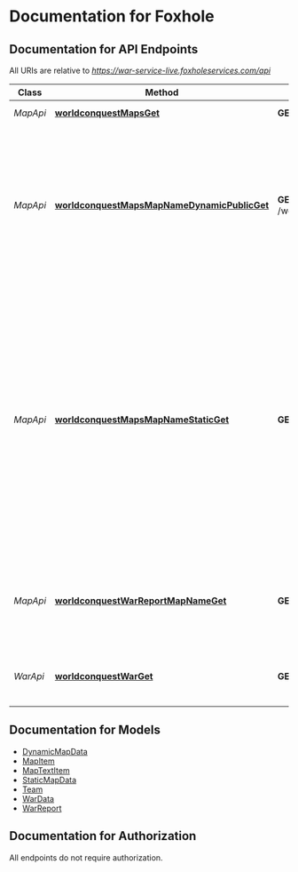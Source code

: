 # Documentation for Foxhole

<a name="documentation-for-api-endpoints"></a>
## Documentation for API Endpoints

All URIs are relative to *https://war-service-live.foxholeservices.com/api*

Class | Method | HTTP request | Description
------------ | ------------- | ------------- | -------------
*MapApi* | [**worldconquestMapsGet**](Apis/MapApi.md#worldconquestmapsget) | **GET** /worldconquest/maps | List map names.
*MapApi* | [**worldconquestMapsMapNameDynamicPublicGet**](Apis/MapApi.md#worldconquestmapsmapnamedynamicpublicget) | **GET** /worldconquest/maps/{mapName}/dynamic/public | Dynamic map data includes map icons that could change over the lifecycle of a map. This includes static bases and static base build sites.
*MapApi* | [**worldconquestMapsMapNameStaticGet**](Apis/MapApi.md#worldconquestmapsmapnamestaticget) | **GET** /worldconquest/maps/{mapName}/static | Static map data includes things that never change over the lifecycle of a map. This includes map text labels, resource nodes, and world structures. You only need to request this once per map between World Conquests.
*MapApi* | [**worldconquestWarReportMapNameGet**](Apis/MapApi.md#worldconquestwarreportmapnameget) | **GET** /worldconquest/warReport/{mapName} | Returns the number of enlistments, casualties, and other map specific information
*WarApi* | [**worldconquestWarGet**](Apis/WarApi.md#worldconquestwarget) | **GET** /worldconquest/war | Returns data about the current state of the war.


<a name="documentation-for-models"></a>
## Documentation for Models

 - [DynamicMapData](./Models/DynamicMapData.md)
 - [MapItem](./Models/MapItem.md)
 - [MapTextItem](./Models/MapTextItem.md)
 - [StaticMapData](./Models/StaticMapData.md)
 - [Team](./Models/Team.md)
 - [WarData](./Models/WarData.md)
 - [WarReport](./Models/WarReport.md)


<a name="documentation-for-authorization"></a>
## Documentation for Authorization

All endpoints do not require authorization.

